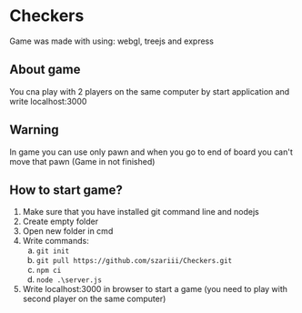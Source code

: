 <h1>Checkers</h1>

<p>Game was made with using: webgl, treejs and express </p>

<h2>About game</h2>
<p>You cna play with 2 players on the same computer by start application and write localhost:3000 </p>


<h2>Warning</h2>
<p>In game you can use only pawn and when you go to end of board you can't move that pawn (Game in not finished)</p>






<h2>How to start game?</h2>
<ol>
  <li>Make sure that you have installed git command line and nodejs</li>
  <li>Create empty folder</li>
  <li>Open new folder in cmd</li>
    <li>Write commands:
    <ol type="a" >
      <li><code>git init</code></li>
      <li><code>git pull https://github.com/szariii/Checkers.git</code></li>
      <li><code>npm ci</code></li>
      <li><code>node .\server.js</code></li>
    </ol>
  </li>
  <li>Write localhost:3000 in browser to start a game (you need to play with second player on the same computer)</li>
</ol>
